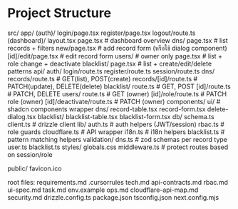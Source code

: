 # Project Structure

src/
  app/
    (auth)/
      login/page.tsx
      register/page.tsx
      logout/route.ts
    (dashboard)/
      layout.tsx
      page.tsx                 # dashboard overview
      dns/
        page.tsx               # list records + filters
        new/page.tsx           # add record form (หรือใช้ dialog component)
        [id]/edit/page.tsx     # edit record form
      users/                   # owner only
        page.tsx               # list + role change + deactivate
      blacklist/
        page.tsx               # list + create/edit/delete patterns
    api/
      auth/
        login/route.ts
        register/route.ts
        session/route.ts
      dns/
        records/route.ts       # GET(list), POST(create)
        records/[id]/route.ts  # PATCH(update), DELETE(delete)
      blacklist/
        route.ts               # GET, POST
        [id]/route.ts          # PATCH, DELETE
      users/
        route.ts               # GET (owner)
        [id]/role/route.ts     # PATCH role (owner)
        [id]/deactivate/route.ts # PATCH (owner)
  components/
    ui/                        # shadcn components wrapper
    dns/
      record-table.tsx
      record-form.tsx
      delete-dialog.tsx
    blacklist/
      blacklist-table.tsx
      blacklist-form.tsx
  db/
    schema.ts
    client.ts                  # drizzle client
  lib/
    auth.ts                    # auth helpers (JWT/session)
    rbac.ts                    # role guards
    cloudflare.ts              # API wrapper
    i18n.ts                    # i18n helpers
    blacklist.ts               # pattern matching helpers
    validation/
      dns.ts                   # zod schemas per record type
      user.ts
      blacklist.ts
  styles/
    globals.css
  middleware.ts                # protect routes based on session/role

public/
  favicon.ico

root files:
  requirements.md
  .cursorrules
  tech.md
  api-contracts.md
  rbac.md
  ui-spec.md
  task.md
  env.example
  ops.md
  cloudflare-api-map.md
  security.md
  drizzle.config.ts
  package.json
  tsconfig.json
  next.config.mjs